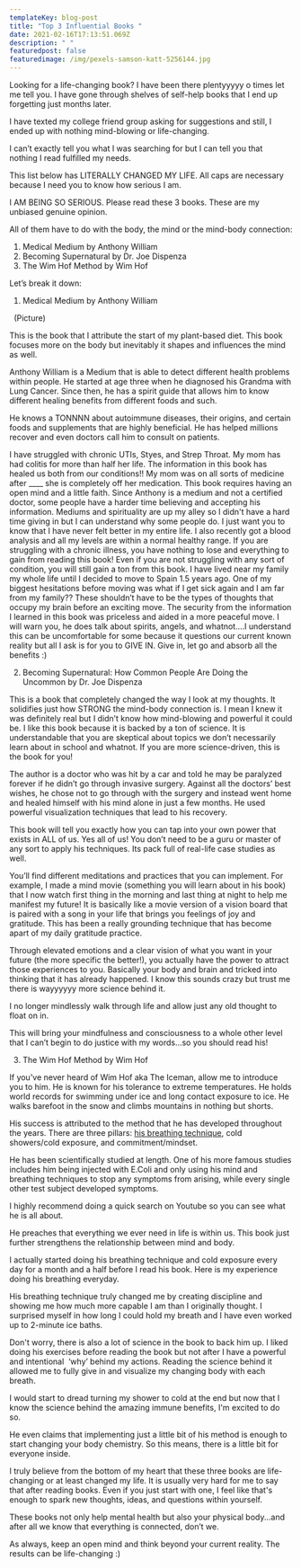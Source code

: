 ```yaml
---
templateKey: blog-post
title: "Top 3 Influential Books "
date: 2021-02-16T17:13:51.069Z
description: " "
featuredpost: false
featuredimage: /img/pexels-samson-katt-5256144.jpg
---
```

Looking for a life-changing book? I have been there plentyyyyy o times let me tell you. I have gone through shelves of self-help books that I end up forgetting just months later. 

I have texted my college friend group asking for suggestions and still, I ended up with nothing mind-blowing or life-changing. 

I can’t exactly tell you what I was searching for but I can tell you that nothing I read fulfilled my needs.

This list below has LITERALLY CHANGED MY LIFE. All caps are necessary because I need you to know how serious I am.

I AM BEING SO SERIOUS. Please read these 3 books. These are my unbiased genuine opinion.

All of them have to do with the body, the mind or the mind-body connection:

1. Medical Medium by Anthony William
2. Becoming Supernatural by Dr. Joe Dispenza
3. The Wim Hof Method by Wim Hof

Let’s break it down:

1. Medical Medium by Anthony William

  (Picture)

This is the book that I attribute the start of my plant-based diet. This book focuses more on the body but inevitably it shapes and influences the mind as well.

Anthony William is a Medium that is able to detect different health problems within people. He started at age three when he diagnosed his Grandma with Lung Cancer. Since then, he has a spirit guide that allows him to know different healing benefits from different foods and such. 

He knows a TONNNN about autoimmune diseases, their origins, and certain foods and supplements that are highly beneficial. He has helped millions recover and even doctors call him to consult on patients. 

I have struggled with chronic UTIs, Styes, and Strep Throat. My mom has had colitis for more than half her life. The information in this book has healed us both from our conditions!! My mom was on all sorts of medicine after \_\_\_\_ she is completely off her medication. This book requires having an open mind and a little faith. Since Anthony is a medium and not a certified doctor, some people have a harder time believing and accepting his information. Mediums and spirituality are up my alley so I didn't have a hard time giving in but I can understand why some people do. I just want you to know that I have never felt better in my entire life. I also recently got a blood analysis and all my levels are within a normal healthy range. If you are struggling with a chronic illness, you have nothing to lose and everything to gain from reading this book! Even if you are not struggling with any sort of condition, you will still gain a ton from this book. I have lived near my family my whole life until I decided to move to Spain 1.5 years ago. One of my biggest hesitations before moving was what if I get sick again and I am far from my family?? These shouldn’t have to be the types of thoughts that occupy my brain before an exciting move. The security from the information I learned in this book was priceless and aided in a more peaceful move. I will warn you, he does talk about spirits, angels, and whatnot….I understand this can be uncomfortable for some because it questions our current known reality but all I ask is for you to GIVE IN. Give in, let go and absorb all the benefits :)

2. Becoming Supernatural: How Common People Are Doing the Uncommon by Dr. Joe Dispenza

This is a book that completely changed the way I look at my thoughts. It solidifies just how STRONG the mind-body connection is. I mean I knew it was definitely real but I didn’t know how mind-blowing and powerful it could be. I like this book because it is backed by a ton of science. It is understandable that you are skeptical about topics we don’t necessarily learn about in school and whatnot. If you are more science-driven, this is the book for you!

The author is a doctor who was hit by a car and told he may be paralyzed forever if he didn’t go through invasive surgery. Against all the doctors’ best wishes, he chose not to go through with the surgery and instead went home and healed himself with his mind alone in just a few months. He used powerful visualization techniques that lead to his recovery. 

This book will tell you exactly how you can tap into your own power that exists in ALL of us. Yes all of us! You don’t need to be a guru or master of any sort to apply his techniques. Its pack full of real-life case studies as well.

You’ll find different meditations and practices that you can implement. For example, I made a mind movie (something you will learn about in his book) that I now watch first thing in the morning and last thing at night to help me manifest my future! It is basically like a movie version of a vision board that is paired with a song in your life that brings you feelings of joy and gratitude. This has been a really grounding technique that has become apart of my daily gratitude practice. 

Through elevated emotions and a clear vision of what you want in your future (the more specific the better!), you actually have the power to attract those experiences to you. Basically your body and brain and tricked into thinking that it has already happened. I know this sounds crazy but trust me there is wayyyyyy more science behind it.

I no longer mindlessly walk through life and allow just any old thought to float on in. 

This will bring your mindfulness and consciousness to a whole other level that I can’t begin to do justice with my words...so you should read his!

3. The Wim Hof Method by Wim Hof 

If you've never heard of Wim Hof aka The Iceman, allow me to introduce you to him. He is known for his tolerance to extreme temperatures. He holds world records for swimming under ice and long contact exposure to ice. He walks barefoot in the snow and climbs mountains in nothing but shorts.

His success is attributed to the method that he has developed throughout the years. There are three pillars: [his breathing technique](https://www.youtube.com/watch?v=tybOi4hjZFQ), cold showers/cold exposure, and commitment/mindset. 

He has been scientifically studied at length. One of his more famous studies includes him being injected with E.Coli and only using his mind and breathing techniques to stop any symptoms from arising, while every single other test subject developed symptoms. 

I highly recommend doing a quick search on Youtube so you can see what he is all about. 

He preaches that everything we ever need in life is within us. This book just further strengthens the relationship between mind and body. 

I actually started doing his breathing technique and cold exposure every day for a month and a half before I read his book. Here is my experience doing his breathing everyday.

His breathing technique truly changed me by creating discipline and showing me how much more capable I am than I originally thought. I surprised myself in how long I could hold my breath and I have even worked up to 2-minute ice baths. 

Don't worry, there is also a lot of science in the book to back him up. I liked doing his exercises before reading the book but not after I have a powerful and intentional  ‘why’ behind my actions. Reading the science behind it allowed me to fully give in and visualize my changing body with each breath. 

I would start to dread turning my shower to cold at the end but now that I know the science behind the amazing immune benefits, I'm excited to do so. 

He even claims that implementing just a little bit of his method is enough to start changing your body chemistry. So this means, there is a little bit for everyone inside. 

I truly believe from the bottom of my heart that these three books are life-changing or at least changed my life. It is usually very hard for me to say that after reading books. Even if you just start with one, I feel like that's enough to spark new thoughts, ideas, and questions within yourself.

These books not only help mental health but also your physical body...and after all we know that everything is connected, don’t we. 

As always, keep an open mind and think beyond your current reality. The results can be life-changing :)